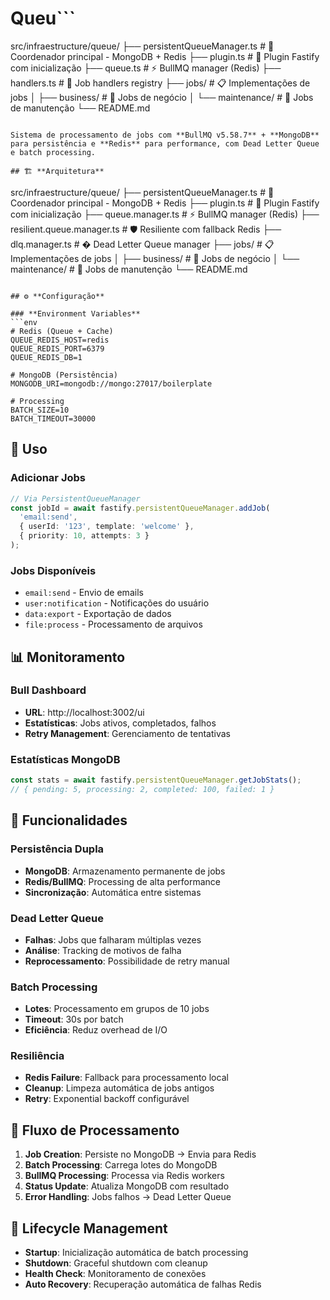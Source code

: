 # Queu```

src/infraestructure/queue/
├── persistentQueueManager.ts # 🎯 Coordenador principal - MongoDB + Redis
├── plugin.ts # 🔌 Plugin Fastify com inicialização
├── queue.ts # ⚡ BullMQ manager (Redis)
├── handlers.ts # 🔄 Job handlers registry
├── jobs/ # 📋 Implementações de jobs
│ ├── business/ # 💼 Jobs de negócio
│ └── maintenance/ # 🔧 Jobs de manutenção
└── README.md

```ture - Persistent Job Processing

Sistema de processamento de jobs com **BullMQ v5.58.7** + **MongoDB** para persistência e **Redis** para performance, com Dead Letter Queue e batch processing.

## 🏗️ **Arquitetura**

```

src/infraestructure/queue/
├── persistentQueueManager.ts # 🎯 Coordenador principal - MongoDB + Redis
├── plugin.ts # 🔌 Plugin Fastify com inicialização
├── queue.manager.ts # ⚡ BullMQ manager (Redis)
├── resilient.queue.manager.ts # 🛡️ Resiliente com fallback Redis
├── dlq.manager.ts # � Dead Letter Queue manager
├── jobs/ # 📋 Implementações de jobs
│ ├── business/ # 💼 Jobs de negócio
│ └── maintenance/ # 🔧 Jobs de manutenção
└── README.md

````

## ⚙️ **Configuração**

### **Environment Variables**
```env
# Redis (Queue + Cache)
QUEUE_REDIS_HOST=redis
QUEUE_REDIS_PORT=6379
QUEUE_REDIS_DB=1

# MongoDB (Persistência)
MONGODB_URI=mongodb://mongo:27017/boilerplate

# Processing
BATCH_SIZE=10
BATCH_TIMEOUT=30000
````

## 🚀 **Uso**

### **Adicionar Jobs**

```typescript
// Via PersistentQueueManager
const jobId = await fastify.persistentQueueManager.addJob(
  'email:send',
  { userId: '123', template: 'welcome' },
  { priority: 10, attempts: 3 }
);
```

### **Jobs Disponíveis**

- `email:send` - Envio de emails
- `user:notification` - Notificações do usuário
- `data:export` - Exportação de dados
- `file:process` - Processamento de arquivos

## 📊 **Monitoramento**

### **Bull Dashboard**

- **URL**: http://localhost:3002/ui
- **Estatísticas**: Jobs ativos, completados, falhos
- **Retry Management**: Gerenciamento de tentativas

### **Estatísticas MongoDB**

```typescript
const stats = await fastify.persistentQueueManager.getJobStats();
// { pending: 5, processing: 2, completed: 100, failed: 1 }
```

## 🔧 **Funcionalidades**

### **Persistência Dupla**

- **MongoDB**: Armazenamento permanente de jobs
- **Redis/BullMQ**: Processing de alta performance
- **Sincronização**: Automática entre sistemas

### **Dead Letter Queue**

- **Falhas**: Jobs que falharam múltiplas vezes
- **Análise**: Tracking de motivos de falha
- **Reprocessamento**: Possibilidade de retry manual

### **Batch Processing**

- **Lotes**: Processamento em grupos de 10 jobs
- **Timeout**: 30s por batch
- **Eficiência**: Reduz overhead de I/O

### **Resiliência**

- **Redis Failure**: Fallback para processamento local
- **Cleanup**: Limpeza automática de jobs antigos
- **Retry**: Exponential backoff configurável

## 🎯 **Fluxo de Processamento**

1. **Job Creation**: Persiste no MongoDB → Envia para Redis
2. **Batch Processing**: Carrega lotes do MongoDB
3. **BullMQ Processing**: Processa via Redis workers
4. **Status Update**: Atualiza MongoDB com resultado
5. **Error Handling**: Jobs falhos → Dead Letter Queue

## 🔄 **Lifecycle Management**

- **Startup**: Inicialização automática de batch processing
- **Shutdown**: Graceful shutdown com cleanup
- **Health Check**: Monitoramento de conexões
- **Auto Recovery**: Recuperação automática de falhas Redis
